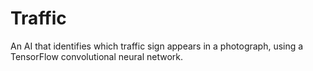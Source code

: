 # Traffic

An AI that identifies which traffic sign appears in a photograph, using a TensorFlow convolutional neural network.
